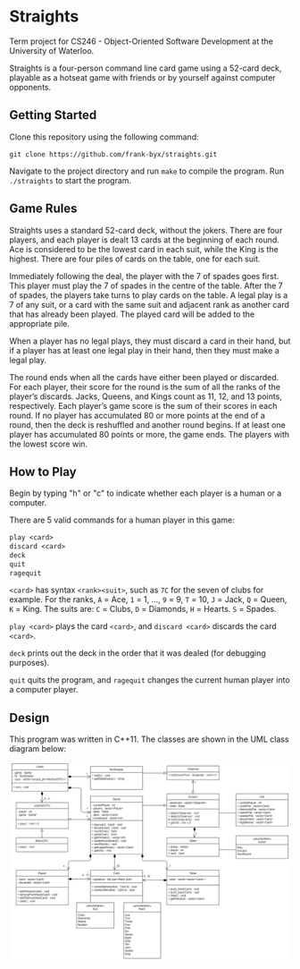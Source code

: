 # Straights

Term project for CS246 - Object-Oriented Software Development at the University of Waterloo.

Straights is a four-person command line card game using a 52-card deck, playable as a hotseat game with friends or by yourself against computer opponents.

## Getting Started

Clone this repository using the following command:

```
git clone https://github.com/frank-byx/straights.git
```

Navigate to the project directory and run `make` to compile the program. Run `./straights` to start the program.

## Game Rules

Straights uses a standard 52-card deck, without the jokers. There are four players, and each player is dealt 13 cards at the beginning of each round. Ace is considered to be the lowest card in each suit, while the King is the highest.
There are four piles of cards on the table, one for each suit.

Immediately following the deal, the player with the 7 of spades goes first. This player must play the 7 of spades in the centre of the table. After the 7 of spades, the players take turns to play cards on the table. A legal play is a 7 of any suit, or a card with the same suit and adjacent rank
as another card that has already been played. The played card will be added to the appropriate pile.

When a player has no legal plays, they must discard a card in their hand, but if a player has at least one legal play in their hand, then they must make a legal play.

The round ends when all the cards have either been played or discarded. For each player, their score for the round is the sum of all the ranks of the player’s discards. Jacks, Queens, and Kings count as 11, 12, and 13 points, respectively. Each player’s game score is the sum of their scores in each round. If no player has accumulated 80 or more points at the end of a round, then the deck is reshuffled and another round begins. If at least one player has accumulated 80 points or more, the game ends. The players with the lowest score win.

## How to Play

Begin by typing "h" or "c" to indicate whether each player is a human or a computer.

There are 5 valid commands for a human player in this game:

```
play <card>
discard <card>
deck
quit
ragequit
```

`<card>` has syntax `<rank><suit>`, such as `7C` for the seven of clubs for example. For the ranks, `A` = Ace, `1` = 1, ..., `9` = 9, `T` = 10, `J` = Jack, `Q` = Queen, `K` = King. The suits are: `C` = Clubs,
`D` = Diamonds, `H` = Hearts. `S` = Spades.

`play <card>` plays the card `<card>`, and `discard <card>` discards the card `<card>`.

`deck` prints out the deck in the order that it was dealed (for debugging purposes).

`quit` quits the program, and `ragequit` changes the current human player into a computer player.

## Design

This program was written in C++11. The classes are shown in the UML class diagram below:

![UML Class Diagram](./uml-final.png?raw=true "UML Class Diagram")
